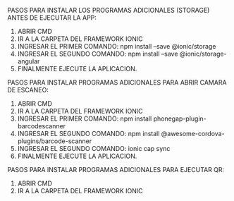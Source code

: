 PASOS PARA INSTALAR LOS PROGRAMAS ADICIONALES (STORAGE) ANTES DE EJECUTAR LA APP:

1. ABRIR CMD
2. IR A LA CARPETA DEL FRAMEWORK IONIC
3. INGRESAR EL PRIMER COMANDO: npm install –save @ionic/storage
4. INGRESAR EL SEGUNDO COMANDO: npm install –save @ionic/storage-angular
5. FINALMENTE EJECUTE LA APLICACION.

PASOS PARA INSTALAR PROGRAMAS ADICIONALES PARA ABRIR CAMARA DE ESCANEO:
1. ABRIR CMD
2. IR A LA CARPETA DEL FRAMEWORK IONIC
3. INGRESAR EL PRIMER COMANDO: npm install phonegap-plugin-barcodescanner
4. INGRESAR EL SEGUNDO COMANDO: npm install @awesome-cordova-plugins/barcode-scanner
5. INGRESAR EL SEGUNDO COMANDO: ionic cap sync
6. FINALMENTE EJECUTE LA APLICACION.

PASOS PARA INSTALAR PROGRAMAS ADICIONALES PARA EJECUTAR QR:
1. ABRIR CMD
2. IR A LA CARPETA DEL FRAMEWORK IONIC


